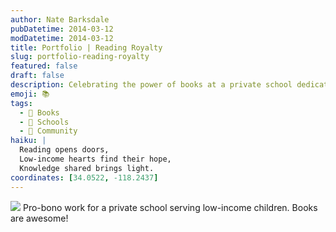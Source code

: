 ```yaml
---
author: Nate Barksdale
pubDatetime: 2014-03-12
modDatetime: 2014-03-12
title: Portfolio | Reading Royalty
slug: portfolio-reading-royalty
featured: false
draft: false
description: Celebrating the power of books at a private school dedicated to low-income children. "Books are awesome!"
emoji: 📚
tags:
  - 📖 Books
  - 🏫 Schools
  - 🤝 Community
haiku: |
  Reading opens doors,  
  Low-income hearts find their hope,  
  Knowledge shared brings light.
coordinates: [34.0522, -118.2437]
---
```


![](https://www.natebarksdale.com/wp-content/uploads/2014/03/portfolio-reading-royalty.jpg) Pro-bono work for a private school serving low-income children. Books are awesome!
